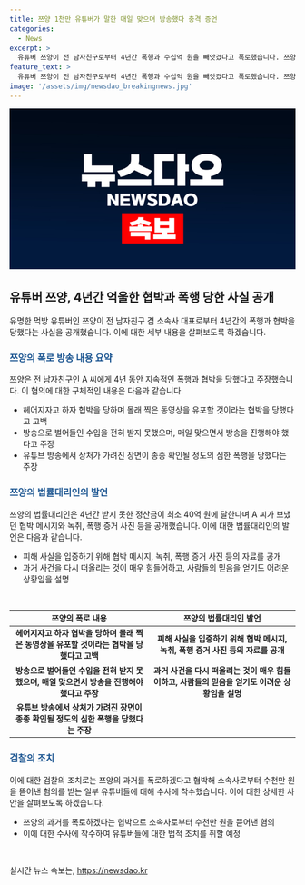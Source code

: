 ```yaml
---
title: 쯔양 1천만 유튜버가 말한 매일 맞으며 방송했다 충격 증언
categories:
  - News
excerpt: >
  유튜버 쯔양이 전 남자친구로부터 4년간 폭행과 수십억 원을 빼앗겼다고 폭로했습니다. 쯔양은 예고 없는 방송을 통해 직접 설명하며, 폭로에 압박을 받았다고 주장하고, 정산금 등 증거를 공개했습니다. A 씨는 지난해 사망하며 공소권 없음으로 사건은 종결됐지만, 혐의를 받는 일부 유튜버들에 대해 검찰 수사가 진행 중입니다. (150자)
feature_text: >
  유튜버 쯔양이 전 남자친구로부터 4년간 폭행과 수십억 원을 빼앗겼다고 폭로했습니다. 쯔양은 예고 없는 방송을 통해 직접 설명하며, 폭로에 압박을 받았다고 주장하고, 정산금 등 증거를 공개했습니다. A 씨는 지난해 사망하며 공소권 없음으로 사건은 종결됐지만, 혐의를 받는 일부 유튜버들에 대해 검찰 수사가 진행 중입니다. (150자)
image: '/assets/img/newsdao_breakingnews.jpg'
---
```


<p><img src="/assets/img/newsdao_breakingnews.jpg" alt="cryptoinkorea 속보" /></p>

<h2 data-ke-size="size26">유튜버 쯔양, 4년간 억울한 협박과 폭행 당한 사실 공개</h2>

<p data-ke-size="size16">유명한 먹방 유튜버인 쯔양이 전 남자친구 겸 소속사 대표로부터 4년간의 폭행과 협박을 당했다는 사실을 공개했습니다. 이에 대한 세부 내용을 살펴보도록 하겠습니다.</p>

<h3><b><span style="color: #1a5490;">쯔양의 폭로 방송 내용 요약</span></b></h3>

<p data-ke-size="size16">쯔양은 전 남자친구인 A 씨에게 4년 동안 지속적인 폭행과 협박을 당했다고 주장했습니다. 이 혐의에 대한 구체적인 내용은 다음과 같습니다.</p>

<ul>
<li>헤어지자고 하자 협박을 당하며 몰래 찍은 동영상을 유포할 것이라는 협박을 당했다고 고백</li>
<li>방송으로 벌어들인 수입을 전혀 받지 못했으며, 매일 맞으면서 방송을 진행해야 했다고 주장</li>
<li>유튜브 방송에서 상처가 가려진 장면이 종종 확인될 정도의 심한 폭행을 당했다는 주장</li>
</ul>

<h3><b><span style="color: #1a5490;">쯔양의 법률대리인의 발언</span></b></h3>

<p data-ke-size="size16">쯔양의 법률대리인은 4년간 받지 못한 정산금이 최소 40억 원에 달한다며 A 씨가 보냈던 협박 메시지와 녹취, 폭행 증거 사진 등을 공개했습니다. 이에 대한 법률대리인의 발언은 다음과 같습니다.</p>

<ul>
<li>피해 사실을 입증하기 위해 협박 메시지, 녹취, 폭행 증거 사진 등의 자료를 공개</li>
<li>과거 사건을 다시 떠올리는 것이 매우 힘들어하고, 사람들의 믿음을 얻기도 어려운 상황임을 설명</li>
</ul>

<p data-ke-size="size16">&nbsp;</p>

<table>
    <thead>
        <tr>
            <th style="text-align: center;">쯔양의 폭로 내용</th>
            <th style="text-align: center;">쯔양의 법률대리인 발언</th>
        </tr>
    </thead>
    <tbody>
        <tr>
            <td style="text-align: center; height: 17px;"><b>헤어지자고 하자 협박을 당하며 몰래 찍은 동영상을 유포할 것이라는 협박을 당했다고 고백</b></td>
            <td style="text-align: center; height: 17px;"><b>피해 사실을 입증하기 위해 협박 메시지, 녹취, 폭행 증거 사진 등의 자료를 공개</b></td>
        </tr>
        <tr>
            <td style="text-align: center; height: 17px;"><b>방송으로 벌어들인 수입을 전혀 받지 못했으며, 매일 맞으면서 방송을 진행해야 했다고 주장</b></td>
            <td style="text-align: center; height: 17px;"><b>과거 사건을 다시 떠올리는 것이 매우 힘들어하고, 사람들의 믿음을 얻기도 어려운 상황임을 설명</b></td>
        </tr>
        <tr>
            <td style="text-align: center; height: 17px;"><b>유튜브 방송에서 상처가 가려진 장면이 종종 확인될 정도의 심한 폭행을 당했다는 주장</b></td>
            <td style="text-align: center; height: 17px;"></td>
        </tr>
    </tbody>
</table>

<h3><b><span style="color: #1a5490;">검찰의 조치</span></b></h3>

<p data-ke-size="size16">이에 대한 검찰의 조치로는 쯔양의 과거를 폭로하겠다고 협박해 소속사로부터 수천만 원을 뜯어낸 혐의를 받는 일부 유튜버들에 대해 수사에 착수했습니다. 이에 대한 상세한 사안을 살펴보도록 하겠습니다.</p>

<ul>
<li>쯔양의 과거를 폭로하겠다는 협박으로 소속사로부터 수천만 원을 뜯어낸 혐의</li>
<li>이에 대한 수사에 착수하여 유튜버들에 대한 법적 조치를 취할 예정</li>
</ul>

<p data-ke-size="size16">&nbsp;</p>
실시간 뉴스 속보는, <a href="https://newsdao.kr" rel="dofollow">https://newsdao.kr</a>


